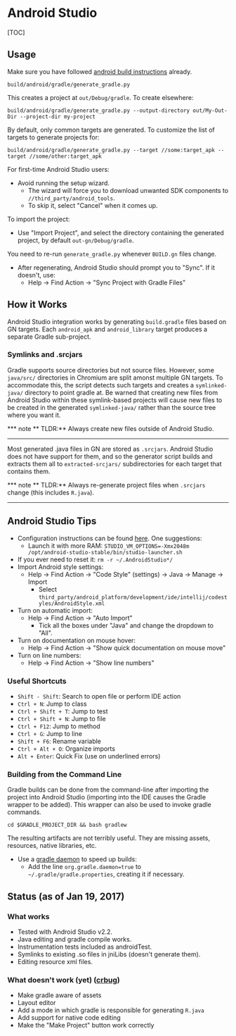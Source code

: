# Android Studio

[TOC]

## Usage

Make sure you have followed [android build instructions](android_build_instructions.md) already.

```shell
build/android/gradle/generate_gradle.py
```

This creates a project at `out/Debug/gradle`. To create elsewhere:

```shell
build/android/gradle/generate_gradle.py --output-directory out/My-Out-Dir --project-dir my-project
```

By default, only common targets are generated. To customize the list of targets
to generate projects for:

```shell
build/android/gradle/generate_gradle.py --target //some:target_apk --target //some/other:target_apk
```

For first-time Android Studio users:

* Avoid running the setup wizard.
    * The wizard will force you to download unwanted SDK components to `//third_party/android_tools`.
    * To skip it, select "Cancel" when it comes up.

To import the project:

* Use "Import Project", and select the directory containing the generated project, by default `out-gn/Debug/gradle`.

You need to re-run `generate_gradle.py` whenever `BUILD.gn` files change.

* After regenerating, Android Studio should prompt you to "Sync". If it doesn't, use:
    * Help -&gt; Find Action -&gt; "Sync Project with Gradle Files"


## How it Works

Android Studio integration works by generating `build.gradle` files based on GN
targets. Each `android_apk` and `android_library` target produces a separate
Gradle sub-project.

### Symlinks and .srcjars

Gradle supports source directories but not source files. However, some
`java/src/` directories in Chromium are split amonst multiple GN targets. To
accommodate this, the script detects such targets and creates a `symlinked-java/`
directory to point gradle at. Be warned that creating new files from Android
Studio within these symlink-based projects will cause new files to be created in
the generated `symlinked-java/` rather than the source tree where you want it.

*** note
** TLDR:** Always create new files outside of Android Studio.
***

Most generated .java files in GN are stored as `.srcjars`. Android Studio does
not have support for them, and so the generator script builds and extracts them
all to `extracted-srcjars/` subdirectories for each target that contains them.

*** note
** TLDR:** Always re-generate project files when `.srcjars` change (this
includes `R.java`).
***

## Android Studio Tips

* Configuration instructions can be found [here](http://tools.android.com/tech-docs/configuration). One suggestions:
    * Launch it with more RAM: `STUDIO_VM_OPTIONS=-Xmx2048m /opt/android-studio-stable/bin/studio-launcher.sh`
* If you ever need to reset it: `rm -r ~/.AndroidStudio*/`
* Import Android style settings:
    * Help -&gt; Find Action -&gt; "Code Style" (settings) -&gt; Java -&gt; Manage -&gt; Import
        * Select `third_party/android_platform/development/ide/intellij/codestyles/AndroidStyle.xml`
* Turn on automatic import:
    * Help -&gt; Find Action -&gt; "Auto Import"
        * Tick all the boxes under "Java" and change the dropdown to "All".
* Turn on documentation on mouse hover:
    * Help -&gt; Find Action -&gt; "Show quick documentation on mouse move"
* Turn on line numbers:
    * Help -&gt; Find Action -&gt; "Show line numbers"

### Useful Shortcuts

* `Shift - Shift`: Search to open file or perform IDE action
* `Ctrl + N`: Jump to class
* `Ctrl + Shift + T`: Jump to test
* `Ctrl + Shift + N`: Jump to file
* `Ctrl + F12`: Jump to method
* `Ctrl + G`: Jump to line
* `Shift + F6`: Rename variable
* `Ctrl + Alt + O`: Organize imports
* `Alt + Enter`: Quick Fix (use on underlined errors)

### Building from the Command Line

Gradle builds can be done from the command-line after importing the project into
Android Studio (importing into the IDE causes the Gradle wrapper to be added).
This wrapper can also be used to invoke gradle commands.

    cd $GRADLE_PROJECT_DIR && bash gradlew

The resulting artifacts are not terribly useful. They are missing assets,
resources, native libraries, etc.

* Use a [gradle daemon](https://docs.gradle.org/2.14.1/userguide/gradle_daemon.html) to speed up builds:
    * Add the line `org.gradle.daemon=true` to `~/.gradle/gradle.properties`, creating it if necessary.

## Status (as of Jan 19, 2017)

### What works

* Tested with Android Studio v2.2.
* Java editing and gradle compile works.
* Instrumentation tests included as androidTest.
* Symlinks to existing .so files in jniLibs (doesn't generate them).
* Editing resource xml files.

### What doesn't work (yet) ([crbug](https://bugs.chromium.org/p/chromium/issues/detail?id=620034))

* Make gradle aware of assets
* Layout editor
* Add a mode in which gradle is responsible for generating `R.java`
* Add support for native code editing
* Make the "Make Project" button work correctly
